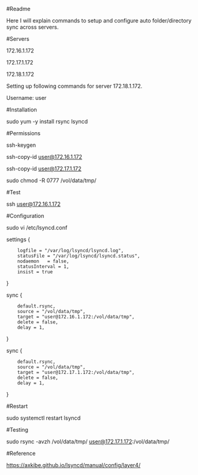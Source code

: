 #Readme

Here I will explain commands to setup and configure auto folder/directory sync across servers.

#Servers

 172.16.1.172

 172.17.1.172

 172.18.1.172


Setting up following commands for server 172.18.1.172.


Username:         user

#Installation

sudo yum -y install rsync lsyncd

#Permissions 

ssh-keygen

ssh-copy-id user@172.16.1.172 

ssh-copy-id user@172.17.1.172

sudo chmod -R 0777 /vol/data/tmp/


#Test

ssh user@172.16.1.172






#Configuration

sudo vi /etc/lsyncd.conf


settings  {

        logfile = "/var/log/lsyncd/lsyncd.log",
        statusFile = "/var/log/lsyncd/lsyncd.status",
        nodaemon   = false,
        statusInterval = 1,
        insist = true
}

sync {

        default.rsync,
        source = "/vol/data/tmp",
        target = "user@172.16.1.172:/vol/data/tmp",
        delete = false,
        delay = 1,

}

sync {

        default.rsync,
        source = "/vol/data/tmp",
        target = "user@172.17.1.172:/vol/data/tmp",
        delete = false,
        delay = 1,

}




#Restart

sudo systemctl restart lsyncd




#Testing 

sudo rsync -avzh /vol/data/tmp/ user@172.17.1.172:/vol/data/tmp/


#Reference

https://axkibe.github.io/lsyncd/manual/config/layer4/
